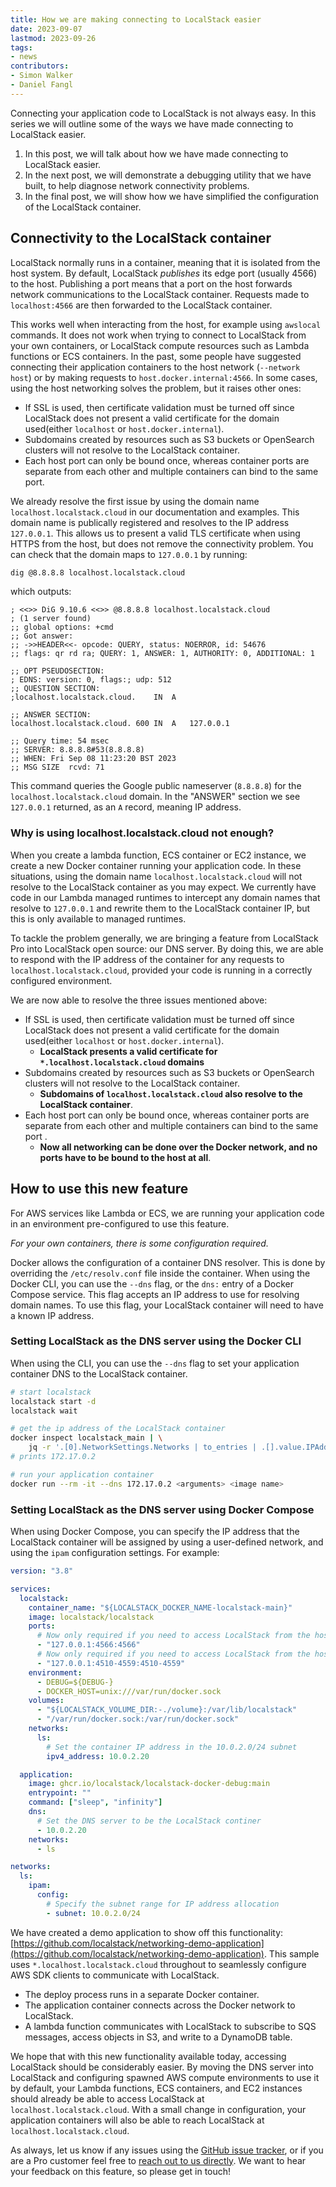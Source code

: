 ```yaml
---
title: How we are making connecting to LocalStack easier
date: 2023-09-07
lastmod: 2023-09-26
tags:
- news
contributors:
- Simon Walker
- Daniel Fangl
---
```


Connecting your application code to LocalStack is not always easy.
In this series we will outline some of the ways we have made connecting to LocalStack easier.

<!-- picture -->

1. In this post, we will talk about how we have made connecting to LocalStack easier.
2. In the next post, we will demonstrate a debugging utility that we have built, to help diagnose network connectivity problems.
3. In the final post, we will show how we have simplified the configuration of the LocalStack container.

## Connectivity to the LocalStack container

LocalStack normally runs in a container, meaning that it is isolated from the host system.
By default, LocalStack _publishes_ its edge port (usually 4566) to the host.
Publishing a port means that a port on the host forwards network communications to the LocalStack container.
Requests made to `localhost:4566` are then forwarded to the LocalStack container.

This works well when interacting from the host, for example using `awslocal` commands.
It does not work when trying to connect to LocalStack from your own containers, or LocalStack compute resources such as Lambda functions or ECS containers.
In the past, some people have suggested connecting their application containers to the host network (`--network host`) or by making requests to `host.docker.internal:4566`.
In some cases, using the host networking solves the problem, but it raises other ones:

* If SSL is used, then certificate validation must be turned off since LocalStack does not present a valid certificate for the domain used(either `localhost` or `host.docker.internal`).
* Subdomains created by resources such as S3 buckets or OpenSearch clusters will not resolve to the LocalStack container.
* Each host port can only be bound once, whereas container ports are separate from each other and multiple containers can bind to the same port.

We already resolve the first issue by using the domain name `localhost.localstack.cloud` in our documentation and examples.
This domain name is publically registered and resolves to the IP address `127.0.0.1`.
This allows us to present a valid TLS certificate when using HTTPS from the host, but does not remove the connectivity problem.
You can check that the domain maps to `127.0.0.1` by running:

```sh
dig @8.8.8.8 localhost.localstack.cloud
```

which outputs:

```text
; <<>> DiG 9.10.6 <<>> @8.8.8.8 localhost.localstack.cloud
; (1 server found)
;; global options: +cmd
;; Got answer:
;; ->>HEADER<<- opcode: QUERY, status: NOERROR, id: 54676
;; flags: qr rd ra; QUERY: 1, ANSWER: 1, AUTHORITY: 0, ADDITIONAL: 1

;; OPT PSEUDOSECTION:
; EDNS: version: 0, flags:; udp: 512
;; QUESTION SECTION:
;localhost.localstack.cloud.	IN	A

;; ANSWER SECTION:
localhost.localstack.cloud. 600	IN	A	127.0.0.1

;; Query time: 54 msec
;; SERVER: 8.8.8.8#53(8.8.8.8)
;; WHEN: Fri Sep 08 11:23:20 BST 2023
;; MSG SIZE  rcvd: 71
```

This command queries the Google public nameserver (`8.8.8.8`) for the `localhost.localstack.cloud` domain.
In the "ANSWER" section we see `127.0.0.1` returned, as an `A` record, meaning IP address.

### Why is using localhost.localstack.cloud not enough?

When you create a lambda function, ECS container or EC2 instance, we create a new Docker container running your application code.
In these situations, using the domain name `localhost.localstack.cloud` will not resolve to the LocalStack container as you may expect.
We currently have code in our Lambda managed runtimes to intercept any domain names that resolve to `127.0.0.1` and rewrite them to the LocalStack container IP, but this is only available to managed runtimes.

To tackle the problem generally, we are bringing a feature from LocalStack Pro into LocalStack open source: our DNS server.
By doing this, we are able to respond with the IP address of the container for any requests to `localhost.localstack.cloud`, provided your code is running in a correctly configured environment.

We are now able to resolve the three issues mentioned above:

* If SSL is used, then certificate validation must be turned off since LocalStack does not present a valid certificate for the domain used(either `localhost` or `host.docker.internal`).
    * **LocalStack presents a valid certificate for `*.localhost.localstack.cloud` domains**
* Subdomains created by resources such as S3 buckets or OpenSearch clusters will not resolve to the LocalStack container.
    * **Subdomains of `localhost.localstack.cloud` also resolve to the LocalStack container**. 
* Each host port can only be bound once, whereas container ports are separate from each other and multiple containers can bind to the same port .
    * **Now all networking can be done over the Docker network, and no ports have to be bound to the host at all**.


## How to use this new feature

For AWS services like Lambda or ECS, we are running your application code in an environment pre-configured to use this feature.

_For your own containers, there is some configuration required._

Docker allows the configuration of a container DNS resolver.
This is done by overriding the `/etc/resolv.conf` file inside the container.
When using the Docker CLI, you can use the `--dns` flag, or the `dns:` entry of a Docker Compose service.
This flag accepts an IP address to use for resolving domain names.
To use this flag, your LocalStack container will need to have a known IP address.

### Setting LocalStack as the DNS server using the Docker CLI

When using the CLI, you can use the `--dns` flag to set your application container DNS to the LocalStack container.

```sh
# start localstack
localstack start -d
localstack wait

# get the ip address of the LocalStack container
docker inspect localstack_main | \
	jq -r '.[0].NetworkSettings.Networks | to_entries | .[].value.IPAddress'
# prints 172.17.0.2

# run your application container
docker run --rm -it --dns 172.17.0.2 <arguments> <image name>
```

### Setting LocalStack as the DNS server using Docker Compose

When using Docker Compose, you can specify the IP address that the LocalStack container will be assigned by using a user-defined network, and using the `ipam` configuration settings.
For example:

```yaml
version: "3.8"

services:
  localstack:
    container_name: "${LOCALSTACK_DOCKER_NAME-localstack-main}"
    image: localstack/localstack
    ports:
      # Now only required if you need to access LocalStack from the host
      - "127.0.0.1:4566:4566"            
      # Now only required if you need to access LocalStack from the host
      - "127.0.0.1:4510-4559:4510-4559"
    environment:
      - DEBUG=${DEBUG-}
      - DOCKER_HOST=unix:///var/run/docker.sock
    volumes:
      - "${LOCALSTACK_VOLUME_DIR:-./volume}:/var/lib/localstack"
      - "/var/run/docker.sock:/var/run/docker.sock"
    networks:
      ls:
        # Set the container IP address in the 10.0.2.0/24 subnet
        ipv4_address: 10.0.2.20

  application:
    image: ghcr.io/localstack/localstack-docker-debug:main
    entrypoint: ""
    command: ["sleep", "infinity"]
    dns:
      # Set the DNS server to be the LocalStack continer
      - 10.0.2.20
    networks:
      - ls

networks:
  ls:
    ipam:
      config:
        # Specify the subnet range for IP address allocation
        - subnet: 10.0.2.0/24
```

We have created a demo application to show off this functionality: [https://github.com/localstack/networking-demo-application](https://github.com/localstack/networking-demo-application).
This sample uses `*.localhost.localstack.cloud` throughout to seamlessly configure AWS SDK clients to communicate with LocalStack.

* The deploy process runs in a separate Docker container.
* The application container connects across the Docker network to LocalStack.
* A lambda function communicates with LocalStack to subscribe to SQS messages, access objects in S3, and write to a DynamoDB table.

We hope that with this new functionality available today, accessing LocalStack should be considerably easier.
By moving the DNS server into LocalStack and configuring spawned AWS compute environments to use it by default, your Lambda functions, ECS containers, and EC2 instances should already be able to access LocalStack at `localhost.localstack.cloud`.
With a small change in configuration, your application containers will also be able to reach LocalStack at `localhost.localstack.cloud`.

As always, let us know if any issues using the [GitHub issue tracker](https://github.com/localstack/locaslstack/issues), or if you are a Pro customer feel free to [reach out to us directly](https://docs.localstack.cloud/getting-started/help-and-support).
We want to hear your feedback on this feature, so please get in touch!
